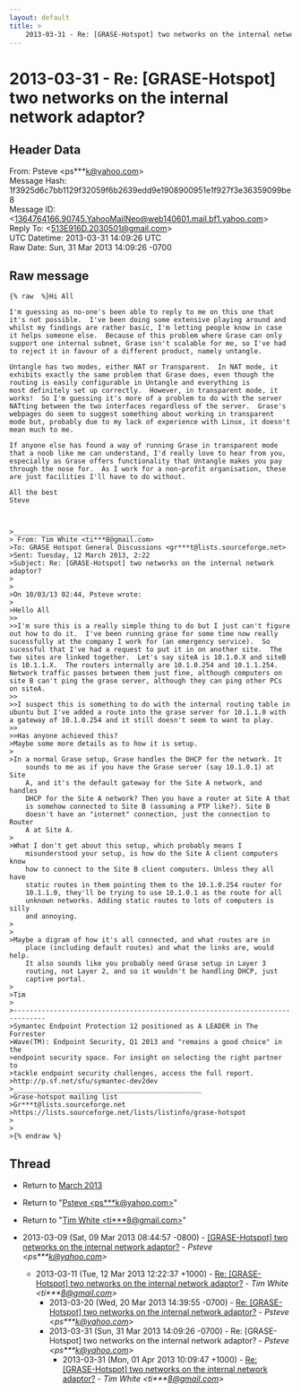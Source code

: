 ```yaml
---
layout: default
title: >
    2013-03-31 - Re: [GRASE-Hotspot] two networks on the internal network adaptor?
---
```


# 2013-03-31 - Re: [GRASE-Hotspot] two networks on the internal network adaptor?

## Header Data

From: Psteve \<ps***k@yahoo.com\><br>
Message Hash: 1f3925d6c7bb1129f32059f6b2639edd9e1908900951e1f927f3e36359099be8<br>
Message ID: \<1364764166.90745.YahooMailNeo@web140601.mail.bf1.yahoo.com\><br>
Reply To: \<513E916D.2030501@gmail.com\><br>
UTC Datetime: 2013-03-31 14:09:26 UTC<br>
Raw Date: Sun, 31 Mar 2013 14:09:26 -0700<br>

## Raw message

```
{% raw  %}Hi All

I'm guessing as no-one's been able to reply to me on this one that it's not possible.  I've been doing some extensive playing around and whilst my findings are rather basic, I'm letting people know in case it helps someone else.  Because of this problem where Grase can only support one internal subnet, Grase isn't scalable for me, so I've had to reject it in favour of a different product, namely untangle.  

Untangle has two modes, either NAT or Transparent.  In NAT mode, it exhibits exactly the same problem that Grase does, even though the routing is easily configurable in Untangle and everything is most definitely set up correctly.  However, in transparent mode, it works!  So I'm guessing it's more of a problem to do with the server NATting between the two interfaces regardless of the server.  Grase's webpages do seem to suggest something about working in transparent mode but, probably due to my lack of experience with Linux, it doesn't mean much to me.

If anyone else has found a way of running Grase in transparent mode that a noob like me can understand, I'd really love to hear from you, especially as Grase offers functionality that Untangle makes you pay through the nose for.  As I work for a non-profit organisation, these are just facilities I'll have to do without.

All the best
Steve



>________________________________
> From: Tim White <ti***8@gmail.com>
>To: GRASE Hotspot General Discussions <gr***t@lists.sourceforge.net> 
>Sent: Tuesday, 12 March 2013, 2:22
>Subject: Re: [GRASE-Hotspot] two networks on the internal network adaptor?
> 
>
>On 10/03/13 02:44, Psteve wrote:
>
>Hello All
>> 
>>I'm sure this is a really simple thing to do but I just can't figure out how to do it.  I've been running grase for some time now really sucessfully at the company I work for (an emergency service).  So sucessful that I've had a request to put it in on another site.  The two sites are linked together.  Let's say siteA is 10.1.0.X and siteB is 10.1.1.X.  The routers internally are 10.1.0.254 and 10.1.1.254.  Network traffic passes between them just fine, although computers on site B can't ping the grase server, although they can ping other PCs on siteA.
>> 
>>I suspect this is something to do with the internal routing table in ubuntu but I've added a route into the grase server for 10.1.1.0 with a gateway of 10.1.0.254 and it still doesn't seem to want to play.
>> 
>>Has anyone achieved this?
>Maybe some more details as to how it is setup.
>
>In a normal Grase setup, Grase handles the DHCP for the network. It
    sounds to me as if you have the Grase server (say 10.1.0.1) at Site
    A, and it's the default gateway for the Site A network, and handles
    DHCP for the Site A network? Then you have a router at Site A that
    is somehow connected to Site B (assuming a PTP like?). Site B
    doesn't have an "internet" connection, just the connection to Router
    A at Site A.
>
>What I don't get about this setup, which probably means I
    misunderstood your setup, is how do the Site A client computers know
    how to connect to the Site B client computers. Unless they all have
    static routes in them pointing them to the 10.1.0.254 router for
    10.1.1.0, they'll be trying to use 10.1.0.1 as the route for all
    unknown networks. Adding static routes to lots of computers is silly
    and annoying.
>
>
>Maybe a digram of how it's all connected, and what routes are in
    place (including default routes) and what the links are, would help.
    It also sounds like you probably need Grase setup in Layer 3
    routing, not Layer 2, and so it wouldn't be handling DHCP, just
    captive portal.
>
>Tim
>
>------------------------------------------------------------------------------
>Symantec Endpoint Protection 12 positioned as A LEADER in The Forrester  
>Wave(TM): Endpoint Security, Q1 2013 and "remains a good choice" in the  
>endpoint security space. For insight on selecting the right partner to 
>tackle endpoint security challenges, access the full report. 
>http://p.sf.net/sfu/symantec-dev2dev
>_______________________________________________
>Grase-hotspot mailing list
>Gr***t@lists.sourceforge.net
>https://lists.sourceforge.net/lists/listinfo/grase-hotspot
>
>
>{% endraw %}
```

## Thread

+ Return to [March 2013](/archive/2013/03)

+ Return to "[Psteve <ps***k<span>@</span>yahoo.com>](/authors/ps___k_at_yahoo_com)"
+ Return to "[Tim White <ti***8<span>@</span>gmail.com>](/authors/ti___8_at_gmail_com)"

+ 2013-03-09 (Sat, 09 Mar 2013 08:44:57 -0800) - [[GRASE-Hotspot] two networks on the internal network adaptor?](/archive/2013/03/be934974e4a19fb5bc9863d18a2d5e0a5d95160640aecf17531b548fb2d4ff86) - _Psteve \<ps***k@yahoo.com\>_
  + 2013-03-11 (Tue, 12 Mar 2013 12:22:37 +1000) - [Re: [GRASE-Hotspot] two networks on the internal network adaptor?](/archive/2013/03/38e72bbea92ccf1f434714fd1f1fbfdee2f7b7b2bd792a57c6b6646200e4d592) - _Tim White \<ti***8@gmail.com\>_
    + 2013-03-20 (Wed, 20 Mar 2013 14:39:55 -0700) - [Re: [GRASE-Hotspot] two networks on the internal network adaptor?](/archive/2013/03/039ad788fa93edf57b763b01bdd0c14898197f37120a89b8d4094ee5f11d9240) - _Psteve \<ps***k@yahoo.com\>_
    + 2013-03-31 (Sun, 31 Mar 2013 14:09:26 -0700) - Re: [GRASE-Hotspot] two networks on the internal network adaptor? - _Psteve \<ps***k@yahoo.com\>_
      + 2013-03-31 (Mon, 01 Apr 2013 10:09:47 +1000) - [Re: [GRASE-Hotspot] two networks on the internal network adaptor?](/archive/2013/03/3b89757956fd7948148569be4d95feb62ffa6ab30f01fba9971b43b6d7a4336e) - _Tim White \<ti***8@gmail.com\>_

